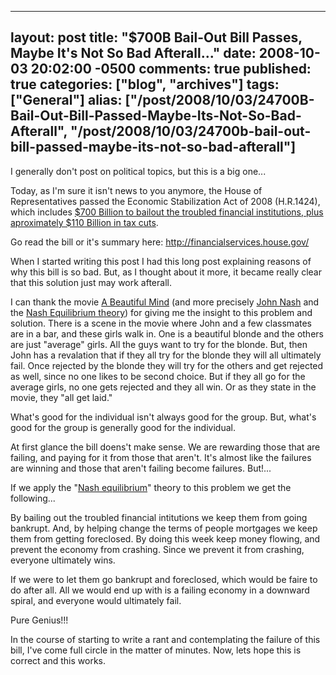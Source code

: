   ---
  layout: post
  title: "$700B Bail-Out Bill Passes, Maybe It's Not So Bad Afterall..."
  date: 2008-10-03 20:02:00 -0500
  comments: true
  published: true
  categories: ["blog", "archives"]
  tags: ["General"]
  alias: ["/post/2008/10/03/24700B-Bail-Out-Bill-Passed-Maybe-Its-Not-So-Bad-Afterall", "/post/2008/10/03/24700b-bail-out-bill-passed-maybe-its-not-so-bad-afterall"]
  ---
<!-- more -->
<p>I generally don't post on political topics, but this is a big one...</p>
<p>Today, as I'm sure it isn't news to you anymore, the House of Representatives passed the Economic Stabilization Act of 2008 (H.R.1424), which includes <a href="http://www.latimes.com/news/nationworld/nation/la-fi-bailout4-2008oct04,0,5359201.story">$700 Billion to bailout the troubled financial institutions, plus aproximately $110 Billion in tax cuts</a>.</p>
<p>Go read the bill or it's summary here: <a href="http://financialservices.house.gov/">http://financialservices.house.gov/</a></p>
<p>When I started writing this post I had this long post explaining reasons of why this bill is so bad. But, as I thought about it more, it became really clear that this solution just may work afterall.</p>
<p>I can thank the movie <a href="http://www.imdb.com/title/tt0268978/">A Beautiful Mind</a> (and more precisely <a href="http://en.wikipedia.org/wiki/John_Forbes_Nash">John Nash</a> and the <a href="http://en.wikipedia.org/wiki/Nash_equilibrium">Nash Equilibrium theory</a>) for giving me the insight to this problem and solution. There is a scene in the movie where John and a few classmates are in a bar, and these girls walk in. One is a beautiful blonde and the others are just "average" girls. All the guys want to try for the blonde. But, then John has a revalation that if they all try for the blonde they will all ultimately fail. Once rejected by the blonde they will try for the others and get rejected as well, since no one likes to be second choice. But if they all go for the average girls, no one gets rejected and they all win. Or as they state in the movie, they "all get laid."</p>
<p>What's good for the individual isn't always good for the group. But, what's good for the group is generally good for the individual.</p>
<p>At first glance the bill doens't make sense. We are rewarding those that are failing, and paying for it from those that aren't. It's almost like the failures are winning and those that aren't failing become failures. But!...</p>
<p>If we apply the "<a href="http://en.wikipedia.org/wiki/Nash_equilibrium">Nash equilibrium</a>" theory to this problem we get the following...</p>
<p>By bailing out the troubled financial intitutions we keep them from going bankrupt. And, by helping change the terms of people mortgages we keep them from getting foreclosed. By doing this week keep money flowing, and prevent the economy from crashing. Since we prevent it from crashing, everyone ultimately wins.</p>
<p>If we were to let them go bankrupt and foreclosed, which would be faire to do after all. All we would end up with is a failing economy in a downward spiral, and everyone would ultimately fail.</p>
<p>Pure Genius!!!</p>
<p>In the course of starting to write a rant and contemplating the failure of this bill, I've come full circle in the matter of minutes. Now, lets hope this is correct and this works.</p>
